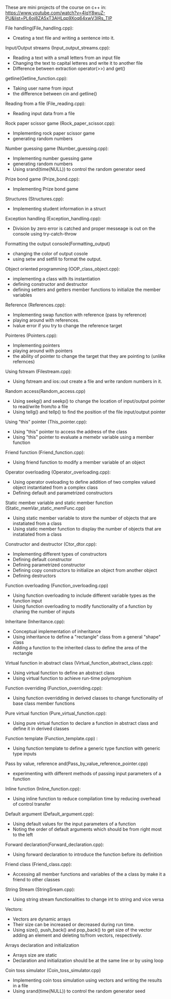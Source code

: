 These are mini projects of the course on c++ in:
https://www.youtube.com/watch?v=4lqY8wuZ-PU&list=PL6oj8ZA5xT3AHLqp9Xoq64xwV3IRs_TIP

File handling(File_handling.cpp):

- Creating a text file and writing a sentence into it.

Input/Output streams (Input_output_streams.cpp):

- Reading a text with a small letters from an input file
- Changing the text to capital letteres and write it to another file
- Difference between extraction operator(>>) and get()


getline(Getline_function.cpp):

- Taking user name from input
- the difference between cin and getline()

Reading from a file (File_reading.cpp):
 
- Reading input data from a file

Rock paper scissor game (Rock_paper_scissor.cpp):

- Implementing rock paper scissor game
- generating random numbers

Number guessing game (Number_guessing.cpp):

- Implementing number guessing game
- generating random numbers
- Using srand(time(NULL)) to control the random generator seed

Prize bond game (Prize_bond.cpp):

- Implementing Prize bond game

Structures (Structures.cpp):

- Implementing student information in a struct

Exception handling (Exception_handling.cpp):

- Division by zero error is catched and proper messeage is out on the console using try-catch-throw 

Formatting the output console(Formatting_output)

- changing the color of output cosole
- using setw and setfill to format the output.

Object oriented programming (OOP_class_object.cpp):

- implementing a class with its instantiation
- defining constructor and destructor
- defining setters and getters member functions to initialize the member variables

Reference (References.cpp):

- Implementing swap function with reference (pass by reference) 
- playing around with references. 
- lvalue error if you try to change the reference target

Pointeres (Pointers.cpp):

- Implementing pointers
- playing around with pointers
- the ability of pointer to change the target that they are pointing to (unlike refernces)

Using fstream (Filestream.cpp):

- Using fstream and ios::out create a file and write random numbers in it.

Random access(Random_access.cpp)

- Using seekg() and seekp() to change the location of input/output pointer to read/write from/to a file
- Using tellg() and tellp() to find the position of the file input/output pointer 

Using "this" pointer (This_pointer.cpp):

- Using "this" pointer to access the address of the class
- Using "this" pointer to evaluate a memebr variable using a member function

Friend function (Friend_function.cpp):

- Using friend function to modify a member variable of an object

Operator overloading (Operator_overloading.cpp):

- Using operator oveloading to define addition of two complex valued object instantiated from a complex class
- Defining default and parametrized constructors

Static member variable and static member function (Static_memVar_static_memFunc.cpp)
 
- Using static member variable to store the number of objects that are instatiated from a class
- Using static member function to display the number of objects that are instatiated from a class

Constructor and destructor (Ctor_dtor.cpp):

- Implementing different types of constructors
- Defining default constructor
- Defining parametrized constructor
- Defining copy constructors to initialize an object from another object
- Defining destructors

Function overloading (Function_overloading.cpp)

- Using function overloading to include different variable types as the function input
- Using function overloading to modify functionality of a function by chaning the number of inputs

Inheritane (Inheritance.cpp):

- Conceptual implementation of inheritance
- Using inheritance to define a "rectangle" class from a general "shape" class
- Adding a function to the inherited class to define the area of the rectangle

Virtual function in abstract class (Virtual_function_abstract_class.cpp):

- Using virtual function to define an abstract class
- Using virtual function to achieve run-time polymorphism


Function overriding (Function_overriding.cpp):

- Using function overridding in derived classes to change functionality of base class member functions

Pure virtual function (Pure_virtual_function.cpp):

- Using pure virtual function to declare a function in abstract class and define it in derived classes

Function template (Function_template.cpp) :

- Using function template to define  a generic type function with generic type inputs

Pass by value, reference and(Pass_by_value_reference_pointer.cpp)

- experimenting with different methods of passing input parameters of a function

Inline function (Inline_function.cpp):

- Using inline function to reduce compilation time by reducing overhead of control transfer

Default argument (Default_argument.cpp):

- Using default values for the input parameters of a function
- Noting the order of default arguments which should be from right most to the left

Forward declaration(Forward_declaration.cpp):

- Using forward declaration to introduce the function before its definition 

Friend class (Friend_class.cpp):

- Accessing all member functions and variables of the a class by make it a friend to other classes

String Stream (StringSream.cpp):

- Using string stream functionalities to change int to string and vice versa
 
Vectors:

- Vectors are dynamic arrays
- Their size can be increased or decreased during run time.
- Using size(), push_back() and pop_back() to get size of the vector
  adding an element and deleting to/from vectors, respectively.

Arrays declaration and initialization

- Arrays size are static
- Declaration and initialization should be at the same line or by using loop

Coin toss simulator (Coin_toss_simulator.cpp)

- Implementing coin toss simulation using vectors and writing the results in a file
- Using srand(time(NULL)) to control the random generator seed
